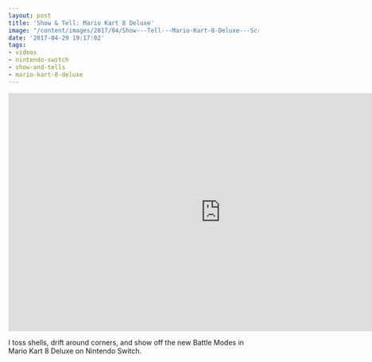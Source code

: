 ```yaml
---
layout: post
title: 'Show & Tell: Mario Kart 8 Deluxe'
image: "/content/images/2017/04/Show---Tell---Mario-Kart-8-Deluxe---Screenshot.jpg"
date: '2017-04-29 19:17:02'
tags:
- videos
- nintendo-switch
- show-and-tells
- mario-kart-8-deluxe
---
```


<iframe width="853" height="480" src="https://www.youtube-nocookie.com/embed/Qd91MeZzj00?rel=0" frameborder="0" allowfullscreen></iframe>

I toss shells, drift around corners, and show off the new Battle Modes in Mario Kart 8 Deluxe on Nintendo Switch.